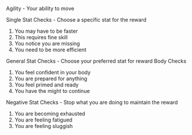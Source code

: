 Agility - Your ability to move

Single Stat Checks - Choose a specific stat for the reward
1. You may have to be faster
2. This requires fine skill
3. You notice you are missing
4. You need to be more efficient

General Stat Checks - Choose your preferred stat for reward
Body Checks
1. You feel confident in your body
2. You are prepared for anything
3. You feel primed and ready
4. You have the might to continue

Negative Stat Checks - Stop what you are doing to maintain the reward
1. You are becoming exhausted
2. You are feeling fatigued
3. You are feeling sluggish

